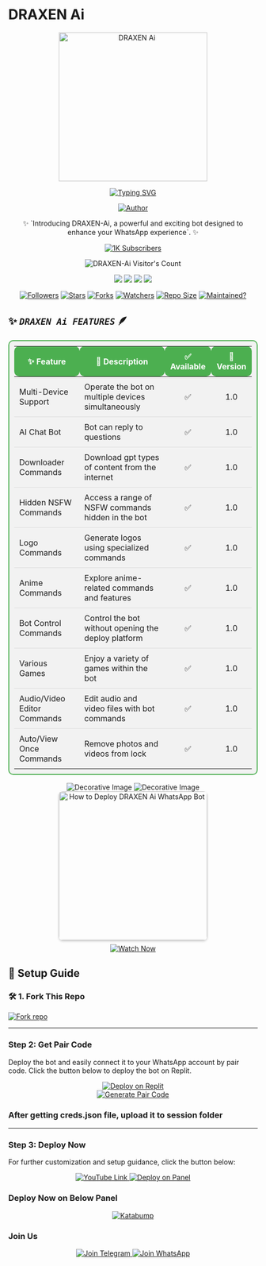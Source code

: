 
# DRAXEN Ai

<p align="center">
  <a href="https://youtu.be/F3Cgi8ied1o">
    <img alt="DRAXEN Ai" height="300" src="https://files.catbox.moe/n5tgsm.jpg">
  </a>
</p>
<div align="center">
  <a href="https://git.io/typing-svg">
    <img src="https://readme-typing-svg.demolab.com?font=Impact&size=50&pause=1000&color=FF5733&center=true&vCenter=true&width=910&height=100&lines=THIS+IS+DRAXEN-Ai;MULTI+DEVICE+WHATSAPP+BOT;CREATED+BY+DULLAH XMD;PUBLIC+RELEASED+DATE;16/04/2025" alt="Typing SVG" />
  </a>
</div>
<p align="center">
  <a href="https://github.com/dullar255/DRAXEN-Ai"><img title="Author" src="https://img.shields.io/badge/DRAXEN-Ai-black?style=for-the-badge&logo=WhatsApp"></a>
</p>

<p align="center">✨ `Introducing DRAXEN-Ai, a powerful and exciting bot designed to enhance your WhatsApp experience`. ✨</p>

<p align="center">
  <a aria-label="DRAXEN-Ai is free to use" href="https://youtube.com/@abdallahsalim-f5u?si=PPyQy2qogiXA-PCG" target="_blank">
    <img alt="1K Subscribers" src="https://img.shields.io/badge/1K%20Subscribers-red?style=for-the-badge&logo=youtube&logoColor=white" />
  </a>
</p>
  </a>
</p>

<p align="center"><img src="https://profile-counter.glitch.me/{DRAXEN-Ai}/count.svg" alt="DRAXEN-Ai Visitor's Count" /></p>

<p align="center">
  <a href="https://chat.whatsapp.com/Dg9rNdDl1HBJ12LnOmH0oD"><img src="https://img.shields.io/badge/WhatsApp Public Group-4CAF50?style=for-the-badge&logo=whatsapp&logoColor=white"></a>
  <a href="https://youtube.com/@abdallahsalim-f5u?si=PPyQy2qogiXA-PCG"><img src="https://img.shields.io/badge/Subscribe on YouTube-FF0000?style=for-the-badge&logo=youtube&logoColor=white"></a>
  <a href="https://youtube.com/@abdallahsalim-f5u?si=PPyQy2qogiXA-PCG"><img src="https://img.shields.io/badge/Follow WhatsApp Channel-128C7E?style=for-the-badge&logo=whatsapp&logoColor=white"></a>
  <a href="https://wa.me/message/255763755563"><img src="https://img.shields.io/badge/WhatsApp Me Directly-25D366?style=for-the-badge&logo=whatsapp&logoColor=white"></a>
</p>

<p align="center">
  <a href="#"><img title="Followers" src="https://img.shields.io/badge/Followers-10k-FF5733?style=for-the-badge"></a>
  <a href="#"><img title="Stars" src="https://img.shields.io/badge/Stars-500-1E90FF?style=for-the-badge"></a>
  <a href="#"><img title="Forks" src="https://img.shields.io/badge/Forks-250-FF1493?style=for-the-badge"></a>
  <a href="#"><img title="Watchers" src="https://img.shields.io/badge/Watchers-100-4B0082?style=for-the-badge"></a>
  <a href="#"><img title="Repo Size" src="https://img.shields.io/badge/Repo%20Size-5MB-32CD32?style=for-the-badge"></a>
  <a href="#"><img title="Maintained?" src="https://img.shields.io/badge/Maintained%3F-yes-32CD32?style=for-the-badge"></a>
</p>

## ✨ _`DRAXEN Ai FEATURES`_ 🪶

<div align="center">
  <table style="border: 2px solid #4CAF50; border-radius: 10px; background-color: #f2f2f2; padding: 10px;">
    <thead>
      <tr>
        <th style="padding: 10px; background-color: #4CAF50; color: white; border-radius: 10px;">✨ Feature</th>
        <th style="padding: 10px; background-color: #4CAF50; color: white; border-radius: 10px;">📝 Description</th>
        <th style="padding: 10px; background-color: #4CAF50; color: white; border-radius: 10px;">✅ Available</th>
        <th style="padding: 10px; background-color: #4CAF50; color: white; border-radius: 10px;">📌 Version</th>
      </tr>
    </thead>
    <tbody>
      <tr>
        <td style="padding: 10px; border-bottom: 1px solid #ddd;">Multi-Device Support</td>
        <td style="padding: 10px; border-bottom: 1px solid #ddd;">Operate the bot on multiple devices simultaneously</td>
        <td style="padding: 10px; border-bottom: 1px solid #ddd; text-align: center;">✅</td>
        <td style="padding: 10px; border-bottom: 1px solid #ddd; text-align: center;">1.0</td>
      </tr>
      <tr>
        <td style="padding: 10px; border-bottom: 1px solid #ddd;">AI Chat Bot</td>
        <td style="padding: 10px; border-bottom: 1px solid #ddd;">Bot can reply to questions</td>
        <td style="padding: 10px; border-bottom: 1px solid #ddd; text-align: center;">✅</td>
        <td style="padding: 10px; border-bottom: 1px solid #ddd; text-align: center;">1.0</td>
      </tr>
      <tr>
        <td style="padding: 10px; border-bottom: 1px solid #ddd;">Downloader Commands</td>
        <td style="padding: 10px; border-bottom: 1px solid #ddd;">Download gpt types of content from the internet</td>
        <td style="padding: 10px; border-bottom: 1px solid #ddd; text-align: center;">✅</td>
        <td style="padding: 10px; border-bottom: 1px solid #ddd; text-align: center;">1.0</td>
      </tr>
      <tr>
        <td style="padding: 10px; border-bottom: 1px solid #ddd;">Hidden NSFW Commands</td>
        <td style="padding: 10px; border-bottom: 1px solid #ddd;">Access a range of NSFW commands hidden in the bot</td>
        <td style="padding: 10px; border-bottom: 1px solid #ddd; text-align: center;">✅</td>
        <td style="padding: 10px; border-bottom: 1px solid #ddd; text-align: center;">1.0</td>
      </tr>
      <tr>
        <td style="padding: 10px; border-bottom: 1px solid #ddd;">Logo Commands</td>
        <td style="padding: 10px; border-bottom: 1px solid #ddd;">Generate logos using specialized commands</td>
        <td style="padding: 10px; border-bottom: 1px solid #ddd; text-align: center;">✅</td>
        <td style="padding: 10px; border-bottom: 1px solid #ddd; text-align: center;">1.0</td>
      </tr>
      <tr>
        <td style="padding: 10px; border-bottom: 1px solid #ddd;">Anime Commands</td>
        <td style="padding: 10px; border-bottom: 1px solid #ddd;">Explore anime-related commands and features</td>
        <td style="padding: 10px; border-bottom: 1px solid #ddd; text-align: center;">✅</td>
        <td style="padding: 10px; border-bottom: 1px solid #ddd; text-align: center;">1.0</td>
      </tr>
      <tr>
        <td style="padding: 10px; border-bottom: 1px solid #ddd;">Bot Control Commands</td>
        <td style="padding: 10px; border-bottom: 1px solid #ddd;">Control the bot without opening the deploy platform</td>
        <td style="padding: 10px; border-bottom: 1px solid #ddd; text-align: center;">✅</td>
        <td style="padding: 10px; border-bottom: 1px solid #ddd; text-align: center;">1.0</td>
      </tr>
      <tr>
        <td style="padding: 10px; border-bottom: 1px solid #ddd;">Various Games</td>
        <td style="padding: 10px; border-bottom: 1px solid #ddd;">Enjoy a variety of games within the bot</td>
        <td style="padding: 10px; border-bottom: 1px solid #ddd; text-align: center;">✅</td>
        <td style="padding: 10px; border-bottom: 1px solid #ddd; text-align: center;">1.0</td>
      </tr>
      <tr>
        <td style="padding: 10px; border-bottom: 1px solid #ddd;">Audio/Video Editor Commands</td>
        <td style="padding: 10px; border-bottom: 1px solid #ddd;">Edit audio and video files with bot commands</td>
        <td style="padding: 10px; border-bottom: 1px solid #ddd; text-align: center;">✅</td>
        <td style="padding: 10px; border-bottom: 1px solid #ddd; text-align: center;">1.0</td>
      </tr>
      <tr>
        <td style="padding: 10px;">Auto/View Once Commands</td>
        <td style="padding: 10px;">Remove photos and videos from lock</td>
        <td style="padding: 10px; text-align: center;">✅</td>
        <td style="padding: 10px; text-align: center;">1.0</td>
      </tr>
    </tbody>
  </table>
</div>

<div align="center">
  <a><img src='https://i.imgur.com/LyHic3i.gif' alt='Decorative Image'/></a>
  <a><img src='https://i.imgur.com/LyHic3i.gif' alt='Decorative Image'/></a>
</div>


<div align="center">
  <a href="https://youtu.be/3IsqF2IS060?si=o5ODlBuwVvRm-I5x" target="_blank">
    <img src="https://files.catbox.moe/tmmvub.jpg" alt="How to Deploy DRAXEN Ai WhatsApp Bot" style="width: 300px; border-radius: 8px; box-shadow: 0 2px 4px rgba(0,0,0,0.2);">
    <br>
    <img src="https://img.shields.io/badge/Watch%20Now-YouTube-red?style=for-the-badge&logo=youtube" alt="Watch Now" style="margin-top: 8px;">
  </a>
</div>

## 🚀 Setup Guide

### 🛠 1. Fork This Repo

<a href='https://github.com/dullar255/DRAXEN-Ai/fork' target="_blank"><img alt='Fork repo' src='https://img.shields.io/badge/Fork This Repo-black?style=for-the-badge&logo=git&logoColor=white'/></a>


---

### Step 2: Get Pair Code

Deploy the bot and easily connect it to your WhatsApp account by pair code. Click the button below to deploy the bot on Replit.

<div align="center">
  <a href="https://replit.com/@DGXeon/Xeon-PairCode?v=1" target="_blank">
    <img src="https://img.shields.io/badge/GET%20PAIR%20CODE-Replit-success?style=for-the-badge" alt="Deploy on Replit"/>
  </a>
</div>

<div align="center">
  <a href="https://knight-bot-paircode.onrender.com" target="_blank">
    <img src="https://img.shields.io/badge/GET%20PAIR%20CODE-Easy%20Method-ff4d4d?style=for-the-badge" alt="Generate Pair Code"/>
  </a>
</div>


### After getting creds.json file, upload it to session folder

---

### Step 3: Deploy Now

For further customization and setup guidance, click the button below:

<div align="center">
  <a href="https://youtube.com/@abdallahsalim-f5u">
    <img src="https://img.shields.io/badge/Deploy Tutorial-dc3545?style=for-the-badge&logo=youtube" alt="YouTube Link"/>
  </a>
  <a href="https://bot-hosting.net/?aff=106841255756715126">
    <img src="https://img.shields.io/badge/Deploy on Panel-28a745?style=for-the-badge" alt="Deploy on Panel"/>
  </a>
</div>

### Deploy Now on Below Panel
<div align="center">
<a href="https://dashboard.katabump.com/auth/login#d6b7d6" target="_blank">
  <img src="https://img.shields.io/badge/Katabump-D6B7D6?style=for-the-badge&logo=server&logoColor=black" alt="Katabump"/>
</a>
</div>

### Join Us

<div align="center">
  <a href="https://t.me/+255756715126">
    <img src="https://img.shields.io/badge/Join%20Telegram-0078E7?style=for-the-badge&logo=telegram&logoColor=white" alt="Join Telegram"/>
  </a>
  <a href="https://whatsapp.com/channel/0029Vb6Xsqm60eBbCsGhCK0E">
    <img src="https://img.shields.io/badge/Join%20WhatsApp-25D366?style=for-the-badge&logo=whatsapp&logoColor=white" alt="Join WhatsApp"/>
  </a>
</div>

